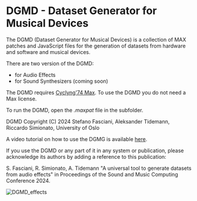 # DGMD - Dataset Generator for Musical Devices

The DGMD (Dataset Generator for Musical Devices) is a collection of MAX patches and JavaScript files for the generation of datasets from hardware and software and musical devices.

There are two version of the DGMD:
* for Audio Effects
* for Sound Synthesizers (coming soon)

The DGMD requires [Cyclyng'74 Max](https://cycling74.com/products/max). To use the DGMD you do not need a Max license.

To run the DGMD, open the *.maxpat* file in the subfolder.

DGMD Copyright (C) 2024 Stefano Fasciani, Aleksander Tidemann, Riccardo Simionato, University of Oslo

A video tutorial on how to use the DGMG is available [here](http://stefanofasciani.com/dgmd.html).

If you use the DGMD or any part of it in any system or publication, please acknowledge 
its authors by adding a reference to this publication:
 
S. Fasciani, R. Simionato, A. Tidemann  "A universal tool to generate datasets from audio effects"
in Proceedings of the Sound and Music Computing Conference 2024.

![DGMD_effects](https://stefanofasciani.com/wp-content/uploads/2024/01/DGMD_effects.png)
